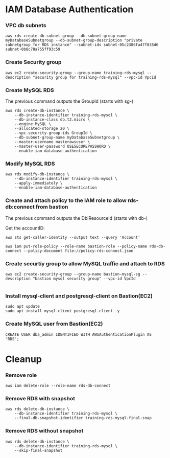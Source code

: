 # IAM Database Authentication

### VPC db subnets

```
aws rds create-db-subnet-group --db-subnet-group-name myDatabaseSubnetgroup --db-subnet-group-description "private subnetgroup for RDS instance" --subnet-ids subnet-05c2386fa47f835d6 subnet-0b8c78a755ff93c59
```

### Create Security group

```
aws ec2 create-security-group --group-name training-rds-mysql --description "security group for training-rds-mysql" --vpc-id VpcId
```

### Create MySQL RDS
The previous command outputs the GroupId (starts with sg-)

```
aws rds create-db-instance \
    --db-instance-identifier training-rds-mysql \
    --db-instance-class db.t2.micro \
    --engine MySQL \
    --allocated-storage 20 \
    --vpc-security-group-ids GroupId \
    --db-subnet-group-name myDatabaseSubnetgroup \
    --master-username masterawsuser \
    --master-user-password USESECUREPASSWORD \
    --enable-iam-database-authentication 
```

### Modify MySQL RDS

```
aws rds modify-db-instance \
    --db-instance-identifier training-rds-mysql \
    --apply-immediately \
    --enable-iam-database-authentication
```

### Create and attach policy to the IAM role to allow rds-db:connect from bastion

The previous command outputs the DbiResourceId (starts with db-)

Get the accountID:
```
aws sts get-caller-identity --output text --query 'Account'
```

```
aws iam put-role-policy --role-name bastion-role --policy-name rds-db-connect --policy-document file://policy-rds-connect.json
```

### Create securtiy group to allow MySQL traffic and attach to RDS

```
aws ec2 create-security-group --group-name bastion-mysql-sg --description "bastion mysql security group" --vpc-id VpcId


```

### Install mysql-client and postgresql-client on Bastion(EC2)

```
sudo apt update
sudo apt install mysql-client postgresql-client -y
```

### Create MySQL user from Bastion(EC2)
```
CREATE USER dba_admin IDENTIFIED WITH AWSAuthenticationPlugin AS 'RDS';
```

# Cleanup

### Remove role

```
aws iam delete-role --role-name rds-db-connect
```

### Remove RDS with snapshot

```
aws rds delete-db-instance \
    --db-instance-identifier training-rds-mysql \
    --final-db-snapshot-identifier training-rds-mysql-final-snap
```

### Remove RDS without snapshot

```
aws rds delete-db-instance \
    --db-instance-identifier training-rds-mysql \
    --skip-final-snapshot
```
